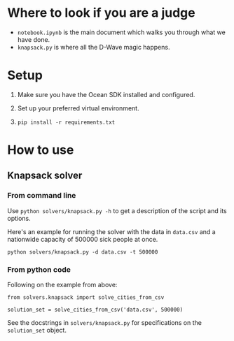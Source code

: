 # Where to look if you are a judge

- `notebook.ipynb` is the main document which walks you through what we have done.
- `knapsack.py` is where all the D-Wave magic happens.

# Setup

1. Make sure you have the Ocean SDK installed and configured.

2. Set up your preferred virtual environment.

3. `pip install -r requirements.txt`

# How to use

## Knapsack solver

### From command line

Use `python solvers/knapsack.py -h` to get a description of the script and its options.

Here's an example for running the solver with the data in `data.csv` and a nationwide capacity of 500000 sick people at once.

```
python solvers/knapsack.py -d data.csv -t 500000
```

### From python code

Following on the example from above:

```
from solvers.knapsack import solve_cities_from_csv

solution_set = solve_cities_from_csv('data.csv', 500000)
```

See the docstrings in `solvers/knapsack.py` for specifications on the `solution_set` object.
